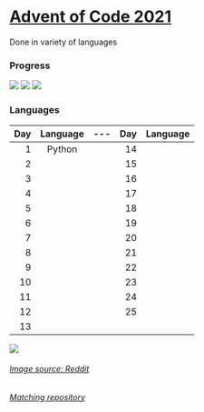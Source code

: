 # [Advent of Code 2021](https://adventofcode.com/2021/about)
Done in variety of languages

### Progress
![](https://img.shields.io/badge/day%20📅-1-blue)
![](https://img.shields.io/badge/stars%20⭐-2-yellow)
![](https://img.shields.io/badge/days%20completed-1-red)

### Languages

| Day | Language | --- | Day | Language |
|----:|:--------:|:---:|----:|:--------:|
|1|Python||14||
|2|||15||
|3|||16||
|4|||17||
|5|||18||
|6|||19||
|7|||20||
|8|||21||
|9|||22||
|10|||23||
|11|||24||
|12|||25||
|13||

![](https://i.redd.it/nx0xene4l1281.png)
###### [Image source: Reddit](https://www.reddit.com/r/Padoru/comments/r322tw/viego_padoru_league_of_legends/)
###### [Matching repository](https://github.com/Xerisu/Advent-of-Code)
